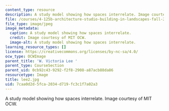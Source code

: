 ```yaml
---
content_type: resource
description: A study model showing how spaces interrelate. Image courtesy of MIT OCW.
file: /courses/4-125b-architecture-studio-building-in-landscapes-fall-2005/7caa0d2d5fca2034d719fc3c1f7a02a3_lee2.jpg
file_type: image/jpeg
image_metadata:
  caption: A study model showing how spaces interrelate.
  credit: Image courtesy of MIT OCW.
  image-alt: A study model showing how spaces interrelate.
learning_resource_types: []
license: https://creativecommons.org/licenses/by-nc-sa/4.0/
ocw_type: OCWImage
parent_title: 'W. Victoria Lee '
parent_type: CourseSection
parent_uid: 0cb92c43-9292-f2f8-2908-a87acb88da86
resourcetype: Image
title: lee2.jpg
uid: 7caa0d2d-5fca-2034-d719-fc3c1f7a02a3
---
```

A study model showing how spaces interrelate. Image courtesy of MIT OCW.